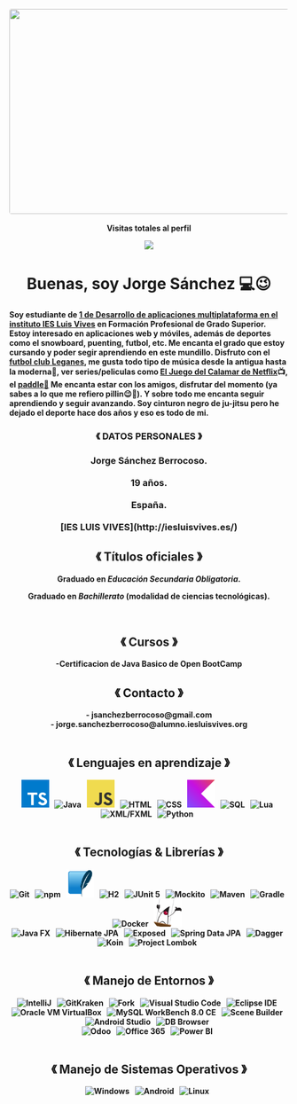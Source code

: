 <p align="center">
  <a href="https://jorgesanchez3212.github.io/" target="_blank">
    <img loading="lazy" style="border-radius: 0.25rem;" 
      src="https://user-images.githubusercontent.com/90856289/139397910-9dd32d06-1c1d-4186-9fcc-412f3cc14902.jpg" width="1300px" height="370px
 alt="Imagen" 
      borderRadius='1rem' boxShadow = '0 5px 18px rgba(0,0,0,0.3)'> 
  </a>
</p>
<p align="center"><b> Visitas totales al perfil <b/></p>
<p align="center">   <img alingn="center" src="https://profile-counter.glitch.me/JorgeSanchezBerrocoso/count.svg" /></p> 

<h1 align= "center">Buenas, soy Jorge Sánchez 💻😉</h1>

Soy estudiante de [**1 de Desarrollo de aplicaciones multiplataforma** en el instituto ****IES Luis Vives****](https://aulavirtual33.educa.madrid.org/ies.luisvives.leganes/) en Formación Profesional de Grado Superior.
Estoy interesado en aplicaciones web y móviles, además de deportes como el **snowboard**, **puenting**, **futbol**, etc. Me encanta el grado que estoy cursando y poder segir aprendiendo en este mundillo.
Disfruto con el [**futbol club Leganes**](https://www.cdleganes.com/), me gusta todo tipo de **música** desde la antigua hasta la moderna🎸, ver **series/peliculas** como [**El Juego del Calamar de Netflix**](https://www.netflix.com/es/title/81040344)📺, el [**paddle**🎾](https://www.padelfederacion.es/Home)
Me encanta estar con los amigos, disfrutar del momento (ya sabes a lo que me refiero pillin😉🍺). Y sobre todo me encanta seguir aprendiendo y seguir avanzando. Soy cinturon negro de ju-jitsu pero he dejado el deporte hace dos años y eso es todo de mi.

<h3 align = "center">《 DATOS PERSONALES 》<h3>
<div align= "center">
Jorge Sánchez Berrocoso. <br>
<br>
19 años.<br>
<br>
España.<br>
<br>
[IES LUIS VIVES](http://iesluisvives.es/)<br>
                    </div>
                   
<h2 align="center"> 《  Títulos oficiales 》</h2>
  
<div align="center">
  
Graduado en ***Educación Secundaria Obligatoria***.
>
Graduado en ***Bachillerato*** (modalidad de ciencias tecnológicas).
</div>
<br>

<h2 align="center"> 《  Cursos 》</h2>
 <div align="center">
  -Certificacion de Java Basico de Open BootCamp
 </div>                                           

      
<h2 align="center"> 《  Contacto 》</h2>
                    <div align = "center">       
- jsanchezberrocoso@gmail.com
<br>
- jorge.sanchezberrocoso@alumno.iesluisvives.org
 </div><br>
                   
                   

<h2 align="center"> 《  Lenguajes en aprendizaje 》</h2>

<div align="center">
<img width="50px" title="TypeScript" src="https://raw.githubusercontent.com/github/explore/80688e429a7d4ef2fca1e82350fe8e3517d3494d/topics/typescript/typescript.png"/> &nbsp; 
<img width="50px" title="Java" src="https://i.blogs.es/8d2420/650_1000_java/1366_2000.png" /> &nbsp; 
<img width="50px" title="JavaScript" src="https://raw.githubusercontent.com/github/explore/80688e429a7d4ef2fca1e82350fe8e3517d3494d/topics/javascript/javascript.png" /> &nbsp; 
<img width="50px" title="HTML" src="https://i.imgur.com/4Pfb5Jn.png" /> &nbsp; 
<img width="50px" title="CSS" src="https://cdn.pixabay.com/photo/2017/08/05/11/16/logo-2582747_960_720.png" /> &nbsp; 
<img width="50px" title="Kotlin" src="https://raw.githubusercontent.com/github/explore/4479d2a2c854198cb00160f8593519c14dc3b905/topics/kotlin/kotlin.png" /> &nbsp; 
<img width="50px" title="SQL" src="https://www.bimind.es/files/img/azure/main-qimg-7ab87d49737b0b12fbdc806effac21b3.png" /> &nbsp; 
<img width="50px" title="Lua" src="https://upload.wikimedia.org/wikipedia/commons/thumb/c/cf/Lua-Logo.svg/1024px-Lua-Logo.svg.png" /> &nbsp; 
<img width="50px" title="XML/FXML" src="https://cdn-icons-png.flaticon.com/512/1081/1081840.png" /> &nbsp; 
<img width="50px" title="Python" src="https://upload.wikimedia.org/wikipedia/commons/thumb/c/c3/Python-logo-notext.svg/1200px-Python-logo-notext.svg.png" /> &nbsp; 
</div>
<br>

<h2 align="center"> 《  Tecnologías & Librerías 》</h2>

<div align="center">
<img width="50px" title="Git" src="https://upload.wikimedia.org/wikipedia/commons/thumb/3/3f/Git_icon.svg/1200px-Git_icon.svg.png" /> &nbsp; 
<img width="50px" title="npm" src="https://www.pngrepo.com/png/331509/512/npm.png" /> &nbsp;
<img width="50px" title="SQLite" src="https://raw.githubusercontent.com/github/explore/2d218e3aa252dc90eef269b34eeec1fbd15dc07e/topics/sqlite/sqlite.png" /> &nbsp;
<img width="50px" title="H2" src="https://dbdb.io/media/logos/h2-logo.svg" /> &nbsp;  
<img width="50px" title="JUnit 5" src="https://camo.githubusercontent.com/abbaedce4b226ea68b0fd43521472b0b146d5ed57956116f69752f43e7ddd7d8/68747470733a2f2f6a756e69742e6f72672f6a756e6974352f6173736574732f696d672f6a756e6974352d6c6f676f2e706e67" /> &nbsp; 
<img width="50px" title="Mockito" src="https://www.simplilearn.com/ice9/free_resources_article_thumb/Mockito_Junit_Tutorial.png" /> &nbsp; 
<img width="50px" title="Maven" src="https://cdn.icon-icons.com/icons2/2107/PNG/512/file_type_maven_icon_130397.png" /> &nbsp;
<img width="50px" title="Gradle" src="https://static-00.iconduck.com/assets.00/gradle-icon-512x376-6gp77rri.png" /> &nbsp; 
<img width="50px" title="Docker" src="https://www.docker.com/wp-content/uploads/2022/03/vertical-logo-monochromatic.png" /> &nbsp; 
<img width="50px" title="Java Swing" src="https://raw.githubusercontent.com/github/explore/837a7c42714572f343238a9110f2aa7ccebf9ea5/topics/swing/swing.png" /> &nbsp; 
  <br>
<img width="50px" title="Java FX" src="https://static.wikia.nocookie.net/jfx/images/0/00/JavaFXIsland400x200.png/revision/latest?cb=20070917150529" /> &nbsp; 
<img width="50px" title="Hibernate JPA" src="https://cdn.freebiesupply.com/logos/large/2x/hibernate-logo-png-transparent.png" /> &nbsp; 
<img width="50px" title="Exposed" src="https://i.imgur.com/5ImTuoT.png" /> &nbsp; 
<img width="50px" title="Spring Data JPA" src="https://cdn-images-1.medium.com/max/500/1*AbiX4LwtSNozoyfypcKvEg.png" /> &nbsp;
<img width="50px" title="Dagger" src="https://cdn-icons-png.flaticon.com/512/1067/1067718.png" /> &nbsp;
<img width="50px" title="Koin" src="https://insert-koin.io/img/koin_new_logo.png" /> &nbsp;
<img width="50px" title="Project Lombok" src="https://avatars.githubusercontent.com/u/45949248?s=280&v=4" /> &nbsp;
</div> 
<br>

<h2 align="center"> 《  Manejo de Entornos 》</h2>

<div align="center">
<img width="50px" title="IntelliJ" src="https://resources.jetbrains.com/storage/products/intellij-idea/img/meta/intellij-idea_logo_300x300.png" /> &nbsp; 
<img width="50px" title="GitKraken" src="https://user-images.githubusercontent.com/17736615/30980083-f7f8a860-a43c-11e7-939e-f6717a2210fe.png" /> &nbsp;
<img width="50px" title="Fork" src="https://i.imgur.com/lHqM6qT.png" /> &nbsp;
<img width="50px" title="Visual Studio Code" src="https://cdn.dribbble.com/users/763495/screenshots/4651910/attachments/1050894/visual-studio.ico" /> &nbsp; 
<img width="50px" title="Eclipse IDE" src="https://cdn.freebiesupply.com/logos/large/2x/eclipse-11-logo-png-transparent.png" /> &nbsp; 
<img width="50px" title="Oracle VM VirtualBox" src="https://upload.wikimedia.org/wikipedia/commons/d/d5/Virtualbox_logo.png" /> &nbsp; 
<img width="50px" title="MySQL WorkBench 8.0 CE" src="https://www.freepnglogos.com/uploads/logo-mysql-png/logo-mysql-mysql-logo-png-images-are-download-crazypng-21.png" /> &nbsp; 
<img width="50px" title="Scene Builder" src="https://i2.wp.com/gluonhq.com/wp-content/uploads/2015/02/SceneBuilderLogo.png?fit=781%2C781&ssl=1" /> &nbsp; 
<img width="50px" title="Android Studio" src="https://www.netcost-security.fr/wp-content/uploads/2022/02/Android-Studio-fournit-tout-ce-dont-vous-avez-besoin-pour.png" /> &nbsp;
<img width="50px" title="DB Browser" src="https://avatars.githubusercontent.com/u/7454271?s=280&v=4" /> &nbsp;
  <br>
<img width="50px" title="Odoo" src="https://cdn.freebiesupply.com/logos/large/2x/odoo-logo-png-transparent.png" /> &nbsp;
<img width="50px" title="Office 365" src="https://upload.wikimedia.org/wikipedia/commons/thumb/5/5f/Microsoft_Office_logo_%282019%E2%80%93present%29.svg/800px-Microsoft_Office_logo_%282019%E2%80%93present%29.svg.png" /> &nbsp;
<img width="50px" title="Power BI" src="https://upload.wikimedia.org/wikipedia/commons/thumb/c/cf/New_Power_BI_Logo.svg/630px-New_Power_BI_Logo.svg.png" /> &nbsp;
</div> 
<br>

<h2 align="center"> 《  Manejo de Sistemas Operativos 》</h2>

<div align="center">
<img width="50px" title="Windows" src="https://upload.wikimedia.org/wikipedia/commons/thumb/5/5f/Windows_logo_-_2012.svg/800px-Windows_logo_-_2012.svg.png" /> &nbsp; 
<img width="50px" title="Android" src="https://upload.wikimedia.org/wikipedia/commons/4/41/APK_format_icon_%282014-2019%29.png" /> &nbsp; 
<img width="50px" title="Linux" src="https://cdn-icons-png.flaticon.com/512/518/518713.png" /> &nbsp; 
</div> 
<br> 
</div>

                                             
